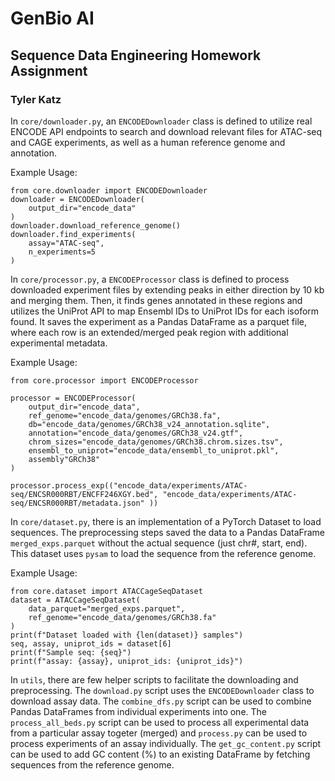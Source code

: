 # GenBio AI 
## Sequence Data Engineering Homework Assignment

### Tyler Katz

In `core/downloader.py`, an `ENCODEDownloader` class is defined to utilize real ENCODE API endpoints to search and download relevant files for ATAC-seq and CAGE experiments, as well as a human reference genome and annotation. 

Example Usage:
```
from core.downloader import ENCODEDownloader
downloader = ENCODEDownloader(
    output_dir="encode_data"
)
downloader.download_reference_genome()
downloader.find_experiments(
    assay="ATAC-seq",
    n_experiments=5
)
```

In `core/processor.py`, a `ENCODEProcessor` class is defined to process downloaded experiment files by extending peaks in either direction by 10 kb and merging them. Then, it finds genes annotated in these regions and utilizes the UniProt API to map Ensembl IDs to UniProt IDs for each isoform found. It saves the experiment as a Pandas DataFrame as a parquet file, where each row is an extended/merged peak region with additional experimental metadata.

Example Usage:
```
from core.processor import ENCODEProcessor

processor = ENCODEProcessor(
    output_dir="encode_data",
    ref_genome="encode_data/genomes/GRCh38.fa",
    db="encode_data/genomes/GRCh38_v24_annotation.sqlite",
    annotation="encode_data/genomes/GRCh38_v24.gtf",
    chrom_sizes="encode_data/genomes/GRCh38.chrom.sizes.tsv",
    ensembl_to_uniprot="encode_data/ensembl_to_uniprot.pkl",
    assembly"GRCh38"
)

processor.process_exp(("encode_data/experiments/ATAC-seq/ENCSR000RBT/ENCFF246XGY.bed", "encode_data/experiments/ATAC-seq/ENCSR000RBT/metadata.json" ))

```

In `core/dataset.py`, there is an implementation of a PyTorch Dataset to load sequences. The preprocessing steps saved the data to a Pandas DataFrame `merged_exps.parquet` without the actual sequence (just chr#, start, end). This dataset uses `pysam` to load the sequence from the reference genome.

Example Usage:

```
from core.dataset import ATACCageSeqDataset
dataset = ATACCageSeqDataset(
    data_parquet="merged_exps.parquet",
    ref_genome="encode_data/genomes/GRCh38.fa"
)
print(f"Dataset loaded with {len(dataset)} samples")
seq, assay, uniprot_ids = dataset[6]
print(f"Sample seq: {seq}")
print(f"assay: {assay}, uniprot_ids: {uniprot_ids}")
```

In `utils`, there are few helper scripts to facilitate the downloading and preprocessing. The `download.py` script uses the `ENCODEDownloader` class to download assay data. The `combine_dfs.py` script can be used to combine Pandas DataFrames from individual experiments into one. The `process_all_beds.py` script can be used to process all experimental data from a particular assay togeter (merged) and `process.py` can be used to process experiments of an assay individually. The `get_gc_content.py` script can be used to add GC content (%) to an existing DataFrame by fetching sequences from the reference genome. 
